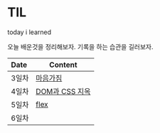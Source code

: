 # TIL

today i learned

오늘 배운것을 정리해보자. 기록을 하는 습관을 길러보자.

| Date  | Content                                                      |
| :---- | ------------------------------------------------------------ |
| 3일차 | [마음가짐](<https://github.com/jominjimail/TIL/blob/master/boost_camp/day3.md>) |
| 4일차 | [DOM과 CSS 지옥](<https://github.com/jominjimail/TIL/blob/master/boost_camp/day4.md>) |
| 5일차 | [flex](<https://github.com/jominjimail/TIL/blob/master/boost_camp/day5.md>) |
| 6일차 |                                                              |

